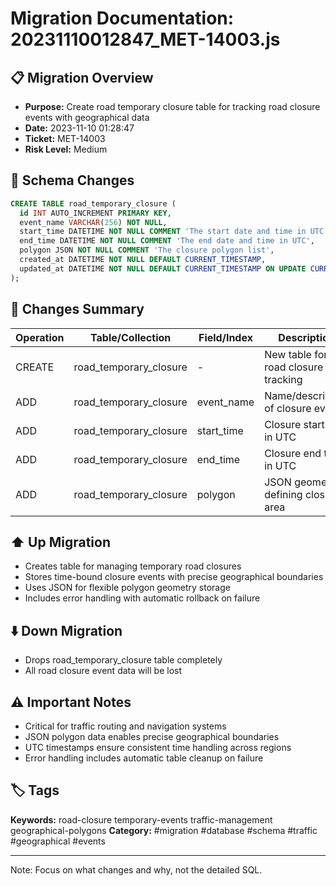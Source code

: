 # Migration Documentation: 20231110012847_MET-14003.js

## 📋 Migration Overview
- **Purpose:** Create road temporary closure table for tracking road closure events with geographical data
- **Date:** 2023-11-10 01:28:47
- **Ticket:** MET-14003
- **Risk Level:** Medium

## 🔧 Schema Changes
```sql
CREATE TABLE road_temporary_closure (
  id INT AUTO_INCREMENT PRIMARY KEY,
  event_name VARCHAR(256) NOT NULL,
  start_time DATETIME NOT NULL COMMENT 'The start date and time in UTC',
  end_time DATETIME NOT NULL COMMENT 'The end date and time in UTC',
  polygon JSON NOT NULL COMMENT 'The closure polygon list',
  created_at DATETIME NOT NULL DEFAULT CURRENT_TIMESTAMP,
  updated_at DATETIME NOT NULL DEFAULT CURRENT_TIMESTAMP ON UPDATE CURRENT_TIMESTAMP
);
```

## 📝 Changes Summary
| Operation | Table/Collection | Field/Index | Description |
|-----------|-----------------|-------------|-------------|
| CREATE | road_temporary_closure | - | New table for road closure tracking |
| ADD | road_temporary_closure | event_name | Name/description of closure event |
| ADD | road_temporary_closure | start_time | Closure start time in UTC |
| ADD | road_temporary_closure | end_time | Closure end time in UTC |
| ADD | road_temporary_closure | polygon | JSON geometry defining closure area |

## ⬆️ Up Migration
- Creates table for managing temporary road closures
- Stores time-bound closure events with precise geographical boundaries
- Uses JSON for flexible polygon geometry storage
- Includes error handling with automatic rollback on failure

## ⬇️ Down Migration
- Drops road_temporary_closure table completely
- All road closure event data will be lost

## ⚠️ Important Notes
- Critical for traffic routing and navigation systems
- JSON polygon data enables precise geographical boundaries
- UTC timestamps ensure consistent time handling across regions
- Error handling includes automatic table cleanup on failure

## 🏷️ Tags
**Keywords:** road-closure temporary-events traffic-management geographical-polygons
**Category:** #migration #database #schema #traffic #geographical #events

---
Note: Focus on what changes and why, not the detailed SQL.